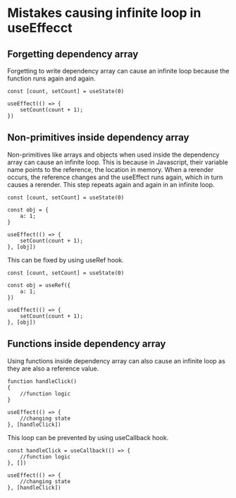 # Mistakes causing infinite loop in useEffecct

## Forgetting dependency array
Forgetting to write dependency array can cause an infinite loop because the function runs again and again.
```
const [count, setCount] = useState(0)

useEffect(() => {
    setCount(count + 1);
})
```

## Non-primitives inside dependency array
Non-primitives like arrays and objects when used inside the dependency array can cause an infinite loop. This is because in Javascript, their variable name points to the reference, the location in memory. When a rerender occurs, the reference changes and the useEffect runs again, which in turn causes a rerender. This step repeats again and again in an infinite loop.
```
const [count, setCount] = useState(0)

const obj = {
    a: 1;
}

useEffect(() => {
    setCount(count + 1);
}, [obj])
```
This can be fixed by using useRef hook.
```
const [count, setCount] = useState(0)

const obj = useRef({
    a: 1;
})

useEffect(() => {
    setCount(count + 1);
}, [obj])
```

## Functions inside dependency array
Using functions inside dependency array can also cause an infinite loop as they are also a reference value.
```
function handleClick()
{
    //function logic
}

useEffect(() => {
    //changing state
}, [handleClick])
```
This loop can be prevented by using useCallback hook.
```
const handleClick = useCallback(() => {
    //function logic
}, [])

useEffect(() => {
    //changing state
}, [handleClick])
```